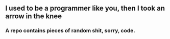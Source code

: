 ## I used to be a programmer like you, then I took an arrow in the knee

### A repo contains pieces of random shit, sorry, code. 
